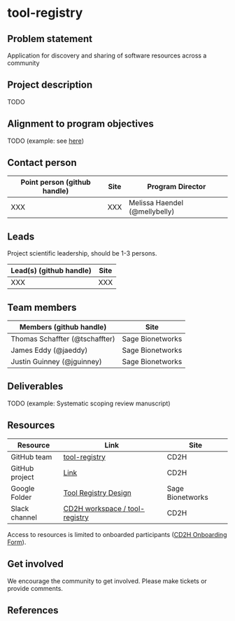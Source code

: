 # tool-registry

## Problem statement

Application for discovery and sharing of software resources across a community

## Project description

TODO

## Alignment to program objectives

TODO (example: see [here](https://github.com/data2health/roadmap/blob/master/cd2h-foa.md))

## Contact person

Point person (github handle) | Site | Program Director
----------|--------------|---------------
XXX | XXX | Melissa Haendel (@mellybelly)

## Leads

Project scientific leadership, should be 1-3 persons.

Lead(s) (github handle) | Site
----------|--------------|
XXX | XXX

## Team members

Members (github handle) | Site
----------|--------------|
Thomas Schaffter (@tschaffter) | Sage Bionetworks
James Eddy (@jaeddy) | Sage Bionetworks
Justin Guinney (@jguinney) | Sage Bionetworks

## Deliverables

TODO (example: Systematic scoping review manuscript)

## Resources

Resource | Link | Site
----------|--------------|--------------|
GitHub team | [tool-registry](https://github.com/orgs/data2health/teams/tool-registry) | CD2H
GitHub project | [Link](https://github.com/orgs/data2health/projects/5) | CD2H
Google Folder | [Tool Registry Design](https://drive.google.com/drive/u/0/folders/1m_AJ0sqQLYXb8jqBXwBOQCI6icbhGH1C) | Sage Bionetworks
Slack channel | [CD2H workspace / tool-registry](https://app.slack.com/client/T4SPTQGE7/C0105TZT7FH) | CD2H

Access to resources is limited to onboarded participants ([CD2H Onboarding Form](bit.ly/cd2h-onboarding-form)).

## Get involved

We encourage the community to get involved. Please make tickets or provide comments.

## References
